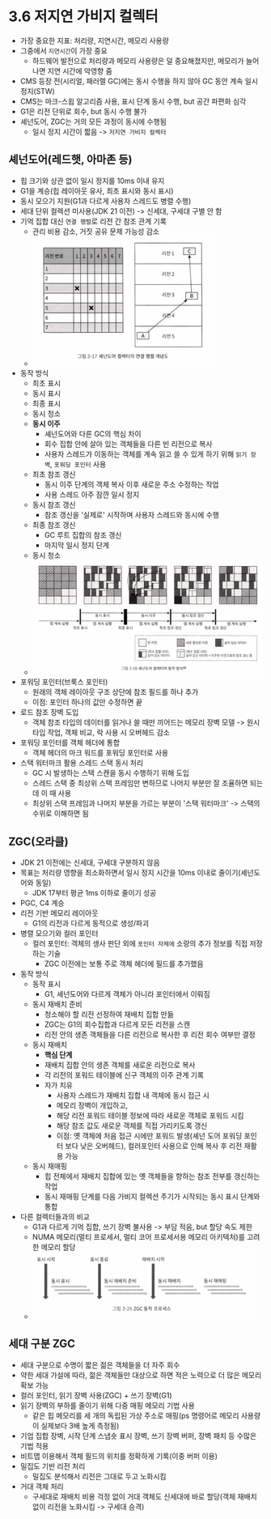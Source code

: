 # 3.6 저지연 가비지 컬렉터

- 가장 중요한 지표: 처리량, 지연시간, 메모리 사용량
- 그중에서 `지연시간`이 가장 중요
    - 하드웨어 발전으로 처리량과 메모리 사용량은 덜 중요해졌지만, 메모리가 늘어나면 지연 시간에 악영향 줌
- CMS 등장 전(시리얼, 패러렐 GC)에는 동시 수행을 하지 않아 GC 동안 계속 일시 정지(STW)
- CMS는 마크-스윕 알고리즘 사용, 표시 단계 동시 수행, but 공간 파편화 심각
- G1은 리전 단위로 회수, but 동시 수행 불가
- 셰넌도어, ZGC는 거의 모든 과정이 동시에 수행됨
    - 일시 정지 시간이 짧음 -> `저지연 가비지 컬렉터`

## 셰넌도어(레드햇, 아마존 등)

- 힙 크기와 상관 없이 일시 정지를 10ms 이내 유지
- G1을 계승(힙 레이아웃 유사, 최초 표시와 동시 표시)
- 동시 모으기 지원(G1과 다르게 사용자 스레드도 병렬 수행)
- 세대 단위 컬렉션 미사용(JDK 21 이전) -> 신세대, 구세대 구별 안 함
- 기억 집합 대신 `연결 행렬`로 리전 간 참조 관계 기록
    - 관리 비용 감소, 거짓 공유 문제 가능성 감소
    - ![img_1.png](img_1.png)
- 동작 방식
    - 최초 표시
    - 동시 표시
    - 최종 표시
    - 동시 청소
    - **동시 이주**
        - 셰넌도어와 다른 GC의 핵심 차이
        - 회수 집합 안에 살아 있는 객체들을 다른 빈 리전으로 복사
        - 사용자 스레드가 이동하는 객체를 계속 읽고 쓸 수 있게 하기 위해 `읽기 장벽`, `포워딩 포인터` 사용
    - 최초 참조 갱신
        - 동시 이주 단계의 객체 복사 이후 새로운 주소 수정하는 작업
        - 사용 스레드 아주 잠깐 일시 정지
    - 동시 참조 갱신
        - 참조 갱신을 '실제로' 시작하며 사용자 스레드와 동시에 수행
    - 최종 참조 갱신
        - GC 루트 집합의 참조 갱신
        - 마지막 일시 정지 단계
    - 동시 청소
    - ![img_2.png](img_2.png)
- 포워딩 포인터(브룩스 포인터)
    - 원래의 객체 레이아웃 구조 상단에 참조 필드를 하나 추가
    - 이점: 포인터 하나의 값만 수정하면 끝
- 로드 참조 장벽 도입
    - 객체 참조 타입의 데이터를 읽거나 쓸 때만 끼어드는 메모리 장벽 모델 -> 원시 타입 작업, 객체 비교, 락 사용 시 오버헤드 감소
- 포워딩 포인터를 객체 헤더에 통합
    - 객체 헤더의 마크 워드를 포워딩 포인터로 사용
- 스택 워터마크 활용 스레드 스택 동시 처리
    - GC 시 발생하는 스택 스캔을 동시 수행하기 위해 도입
    - 스레드 스택 중 최상위 스택 프레임만 변하므로 나머지 부분만 잘 조율하면 되는 데 이 때 사용
    - 최상위 스택 프레임과 나머지 부분을 가르는 부분이 '스택 워터마크' -> 스택의 수위로 이해하면 됨

## ZGC(오라클)

- JDK 21 이전에는 신세대, 구세대 구분하지 않음
- 목표는 처리량 영향을 최소화하면서 일시 정지 시간을 10ms 이내로 줄이기(셰넌도어와 동일)
    - JDK 17부터 평균 1ms 이하로 줄이기 성공
- PGC, C4 계승
- 리전 기반 메모리 레이아웃
    - G1의 리전과 다르게 동적으로 생성/파괴
- 병렬 모으기와 컬러 포인터
    - 컬러 포인터: 객체의 생사 판단 외에 `포인터 자체에` 소량의 추가 정보를 직접 저장하는 기술
        - ZGC 이전에는 보통 주로 객체 헤더에 필드를 추가했음
- 동작 방식
    - 동작 표시
        - G1, 셰넌도어와 다르게 객체가 아니라 포인터에서 이뤄짐
    - 동시 재배치 준비
        - 청소해야 할 리전 선정하여 재배치 집합 만듦
        - ZGC는 G1의 회수집합과 다르게 모든 리전을 스캔
        - 리전 안의 생존 객체들을 다른 리전으로 복사한 후 리전 회수 여부만 결정
    - 동시 재배치
        - **핵심 단계**
        - 재배치 집합 안의 생존 객체를 새로운 리전으로 복사
        - 각 리전의 포워드 테이블에 신구 객체의 이주 관계 기록
        - 자가 치유
            - 사용자 스레드가 재배치 집합 내 객체에 동시 접근 시
            - 메모리 장벽이 개입하고,
            - 해당 리전 포워드 테이블 정보에 따라 새로운 객체로 포워드 시킴
            - 해당 참조 값도 새로운 객체를 직접 가리키도록 갱신
            - 이점: 옛 객체에 처음 접근 시에만 포워드 발생(셰넌 도어 포워딩 포인터 보다 낮은 오버헤드), 컬러포인터 사용으로 인해 복사 후 리전 재활용 가능
    - 동시 재매핑
        - 힙 전체에서 재배치 집합에 있는 옛 객체들을 향하는 참조 전부를 갱신하는 작업
        - 동시 재매핑 단계를 다음 가비지 컬렉션 주기가 시작되는 동시 표시 단계와 통합
- 다른 컬렉터들과의 비교
    - G1과 다르게 기억 집합, 쓰기 장벽 불사용 -> 부담 적음, but 할당 속도 제한
    - NUMA 메모리(멀티 프로세서, 멀티 코어 프로세서용 메모리 아키텍처)를 고려한 메모리 할당
    - ![img_3.png](img_3.png)

## 세대 구분 ZGC

- 세대 구분으로 수명이 짧은 젊은 객체들을 더 자주 회수
- 약한 세대 가설에 따라, 젊은 객체들만 대상으로 하면 적은 노력으로 더 많은 메모리 확보 가능
- 컬러 포인터, 읽기 장벽 사용(ZGC) + 쓰기 장벽(G1)
- 읽기 장벽의 부하를 줄이기 위해 다중 매핑 메모리 기법 사용
    - 같은 힙 메모리를 세 개의 독립된 가상 주소로 매핑(ps 명령어로 메모리 사용량이 실제보다 3배 높게 측정됨)
- 기업 집합 장벽, 시작 단계 스냅숏 표시 장벽, 쓰기 장벽 버퍼, 장벽 패치 등 수많은 기법 적용
- 비트맵 이용해서 객체 필드의 위치를 정확하게 기록(이중 버퍼 이용)
- 밀집도 기반 리전 처리
    - 밀집도 분석해서 리전은 그대로 두고 노화시킴
- 거대 객체 처리
    - 구세대로 재배치 비용 걱정 없이 거대 객체도 신세대에 바로 할당(객체 재배치 없이 리전을 노화시킴 -> 구세대 승격)